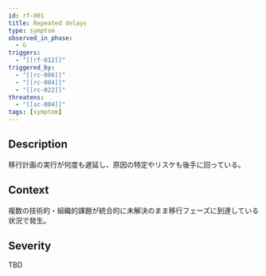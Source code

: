 ```yaml
---
id: rf-001
title: Repeated delays
type: symptom
observed_in_phase:
  - G
triggers:
  - "[[rf-012]]"
triggered_by:
  - "[[rc-006]]"
  - "[[rc-004]]"
  - "[[rc-022]]"
threatens:
  - "[[sc-004]]"
tags: [symptom]
---
```


## Description
移行計画の実行が何度も遅延し、原因の特定やリスケも後手に回っている。

## Context
複数の技術的・組織的課題が統合的に未解決のまま移行フェーズに到達している状況で発生。

## Severity
TBD